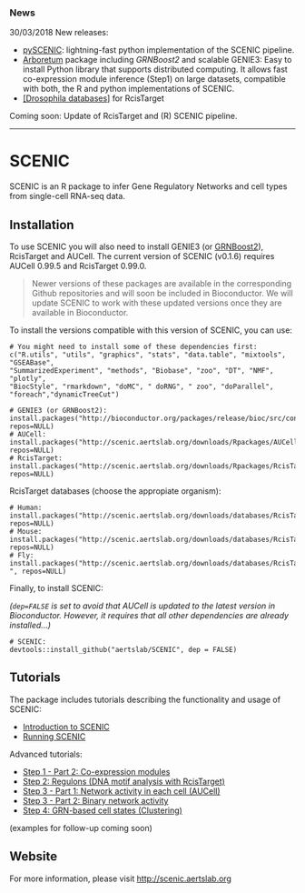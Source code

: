 ### News

30/03/2018 New releases:
- [pySCENIC](http://pyscenic.readthedocs.io): lightning-fast python implementation of the SCENIC pipeline.
- [Arboretum](https://arboretum.readthedocs.io/) package including *GRNBoost2* and scalable GENIE3: Easy to install Python library that supports distributed computing. It allows fast co-expression module inference (Step1) on large datasets, compatible with both, the R and python implementations of SCENIC.
- [[Drosophila databases]](http://scenic.aertslab.org/downloads/databases/RcisTarget.dm6.motifDatabases.20k_0.2.1____.tar.gz) for RcisTarget

Coming soon: 
Update of RcisTarget and (R) SCENIC pipeline.


---

# SCENIC

SCENIC is an R package to infer Gene Regulatory Networks and cell types from single-cell RNA-seq data. 

## Installation
To use SCENIC you will also need to install GENIE3 (or [GRNBoost2](https://arboretum.readthedocs.io/en/latest/)), RcisTarget and AUCell. The current version of SCENIC (v0.1.6) requires AUCell 0.99.5 and RcisTarget 0.99.0. 
> Newer versions of these packages are available in the corresponding Github repositories and will soon be included in Bioconductor. 
> We will update SCENIC to work with these updated versions once they are available in Bioconductor.

To install the versions compatible with this version of SCENIC, you can use:
```
# You might need to install some of these dependencies first:
c("R.utils", "utils", "graphics", "stats", "data.table", "mixtools", "GSEABase", 
"SummarizedExperiment", "methods", "Biobase", "zoo", "DT", "NMF", "plotly", 
"BiocStyle", "rmarkdown", "doMC", " doRNG", " zoo", "doParallel", "foreach","dynamicTreeCut")

# GENIE3 (or GRNBoost2):
install.packages("http://bioconductor.org/packages/release/bioc/src/contrib/GENIE3_1.2.0.tar.gz", repos=NULL)
# AUCell:
install.packages("http://scenic.aertslab.org/downloads/Rpackages/AUCell_0.99.5.tar.gz", repos=NULL)
# RcisTarget:
install.packages("http://scenic.aertslab.org/downloads/Rpackages/RcisTarget_0.99.0.tar.gz", repos=NULL)
```

RcisTarget databases (choose the appropiate organism):
```
# Human: install.packages("http://scenic.aertslab.org/downloads/databases/RcisTarget.hg19.motifDatabases.20k_0.1.1.tar.gz", repos=NULL)
# Mouse: install.packages("http://scenic.aertslab.org/downloads/databases/RcisTarget.mm9.motifDatabases.20k_0.1.1.tar.gz", repos=NULL)
# Fly: install.packages("http://scenic.aertslab.org/downloads/databases/RcisTarget.dm6.motifDatabases.20k_0.2.1____.tar.gz 
", repos=NULL)
```

Finally, to install SCENIC:

*(`dep=FALSE` is set to avoid that AUCell is updated to the latest version in Bioconductor. However, it requires that all other dependencies are already installed...)*
```
# SCENIC:
devtools::install_github("aertslab/SCENIC", dep = FALSE)
```

## Tutorials

The package includes tutorials describing the functionality and usage of SCENIC:
- [Introduction to SCENIC](https://htmlpreview.github.io/?https://github.com/aertslab/SCENIC/blob/master/inst/doc/SCENIC_Intro.html)
- [Running SCENIC](https://htmlpreview.github.io/?https://github.com/aertslab/SCENIC/blob/master/inst/doc/SCENIC_Step1.1_andWrapper.html)

Advanced tutorials:
- [Step 1 - Part 2: Co-expression modules](https://htmlpreview.github.io/?https://github.com/aertslab/SCENIC/blob/master/inst/doc/Step1.2_CoexpressionModules.html)
- [Step 2: Regulons (DNA motif analysis with RcisTarget)](https://htmlpreview.github.io/?https://github.com/aertslab/SCENIC/blob/master/inst/doc/Step2_Regulons.html)
- [Step 3 - Part 1: Network activity in each cell (AUCell)](https://htmlpreview.github.io/?https://github.com/aertslab/SCENIC/blob/master/inst/doc/Step3.1_NwActivity.html)
- [Step 3 - Part 2: Binary network activity](https://htmlpreview.github.io/?https://github.com/aertslab/SCENIC/blob/master/inst/doc/Step3.2_BinaryNwActivity.html)
- [Step 4: GRN-based cell states (Clustering)](https://htmlpreview.github.io/?https://github.com/aertslab/SCENIC/blob/master/inst/doc/Step4_Clustering.html)

(examples for follow-up coming soon)


## Website

For more information, please visit http://scenic.aertslab.org
